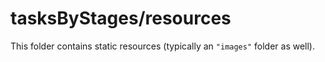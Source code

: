 # tasksByStages/resources

This folder contains static resources (typically an `"images"` folder as well).
